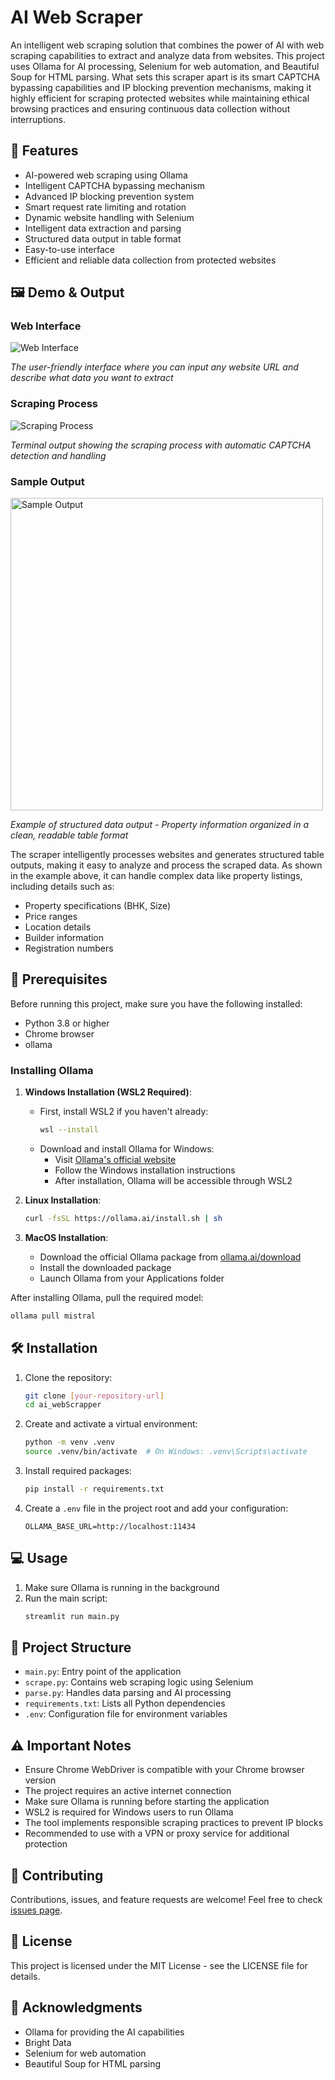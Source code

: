 # AI Web Scraper

An intelligent web scraping solution that combines the power of AI with web scraping capabilities to extract and analyze data from websites. This project uses Ollama for AI processing, Selenium for web automation, and Beautiful Soup for HTML parsing. What sets this scraper apart is its smart CAPTCHA bypassing capabilities and IP blocking prevention mechanisms, making it highly efficient for scraping protected websites while maintaining ethical browsing practices and ensuring continuous data collection without interruptions.

## 📌 Features

- AI-powered web scraping using Ollama
- Intelligent CAPTCHA bypassing mechanism
- Advanced IP blocking prevention system
- Smart request rate limiting and rotation
- Dynamic website handling with Selenium
- Intelligent data extraction and parsing
- Structured data output in table format
- Easy-to-use interface
- Efficient and reliable data collection from protected websites

## 🖼️ Demo & Output

### Web Interface

![Web Interface](https://github.com/AkshaySingh2005/AI_Web_Scrapper/blob/main/Screenshot%202025-03-22%20131045.png)

_The user-friendly interface where you can input any website URL and describe what data you want to extract_

### Scraping Process

![Scraping Process](https://github.com/AkshaySingh2005/AI_Web_Scrapper/blob/main/Screenshot%202025-03-22%20123933.png)

_Terminal output showing the  scraping process with automatic CAPTCHA detection and handling_

### Sample Output

<img src="https://github.com/AkshaySingh2005/AI_Web_Scrapper/blob/main/Screenshot%202025-03-22%20123741.png" height="500" alt="Sample Output">

_Example of structured data output - Property information organized in a clean, readable table format_

The scraper intelligently processes websites and generates structured table outputs, making it easy to analyze and process the scraped data. As shown in the example above, it can handle complex data like property listings, including details such as:

- Property specifications (BHK, Size)
- Price ranges
- Location details
- Builder information
- Registration numbers

## 🚀 Prerequisites

Before running this project, make sure you have the following installed:

- Python 3.8 or higher
- Chrome browser
- ollama

### Installing Ollama

1. **Windows Installation (WSL2 Required)**:

   - First, install WSL2 if you haven't already:
     ```bash
     wsl --install
     ```
   - Download and install Ollama for Windows:
     - Visit [Ollama's official website](https://ollama.ai/download)
     - Follow the Windows installation instructions
     - After installation, Ollama will be accessible through WSL2

2. **Linux Installation**:

   ```bash
   curl -fsSL https://ollama.ai/install.sh | sh
   ```

3. **MacOS Installation**:
   - Download the official Ollama package from [ollama.ai/download](https://ollama.ai/download)
   - Install the downloaded package
   - Launch Ollama from your Applications folder

After installing Ollama, pull the required model:

```bash
ollama pull mistral
```

## 🛠️ Installation

1. Clone the repository:

   ```bash
   git clone [your-repository-url]
   cd ai_webScrapper
   ```

2. Create and activate a virtual environment:

   ```bash
   python -m venv .venv
   source .venv/bin/activate  # On Windows: .venv\Scripts\activate
   ```

3. Install required packages:

   ```bash
   pip install -r requirements.txt
   ```

4. Create a `.env` file in the project root and add your configuration:
   ```
   OLLAMA_BASE_URL=http://localhost:11434
   ```

## 💻 Usage

1. Make sure Ollama is running in the background
2. Run the main script:
   ```bash
   streamlit run main.py
   ```

## 🔧 Project Structure

- `main.py`: Entry point of the application
- `scrape.py`: Contains web scraping logic using Selenium
- `parse.py`: Handles data parsing and AI processing
- `requirements.txt`: Lists all Python dependencies
- `.env`: Configuration file for environment variables

## ⚠️ Important Notes

- Ensure Chrome WebDriver is compatible with your Chrome browser version
- The project requires an active internet connection
- Make sure Ollama is running before starting the application
- WSL2 is required for Windows users to run Ollama
- The tool implements responsible scraping practices to prevent IP blocks
- Recommended to use with a VPN or proxy service for additional protection

## 🤝 Contributing

Contributions, issues, and feature requests are welcome! Feel free to check [issues page](your-issues-url).

## 📝 License

This project is licensed under the MIT License - see the LICENSE file for details.

## 🙏 Acknowledgments

- Ollama for providing the AI capabilities
- Bright Data
- Selenium for web automation
- Beautiful Soup for HTML parsing
